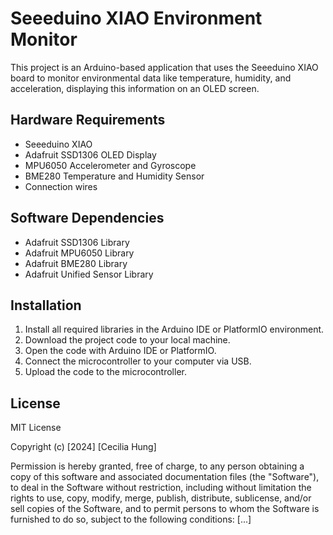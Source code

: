 # Seeeduino XIAO Environment Monitor

This project is an Arduino-based application that uses the Seeeduino XIAO board to monitor environmental data like temperature, humidity, and acceleration, displaying this information on an OLED screen.

## Hardware Requirements

- Seeeduino XIAO
- Adafruit SSD1306 OLED Display
- MPU6050 Accelerometer and Gyroscope
- BME280 Temperature and Humidity Sensor
- Connection wires

## Software Dependencies

- Adafruit SSD1306 Library
- Adafruit MPU6050 Library
- Adafruit BME280 Library
- Adafruit Unified Sensor Library

## Installation

1. Install all required libraries in the Arduino IDE or PlatformIO environment.
2. Download the project code to your local machine.
3. Open the code with Arduino IDE or PlatformIO.
4. Connect the microcontroller to your computer via USB.
5. Upload the code to the microcontroller.

## License

MIT License

Copyright (c) [2024] [Cecilia Hung]

Permission is hereby granted, free of charge, to any person obtaining a copy of this software and associated documentation files (the "Software"), to deal in the Software without restriction, including without limitation the rights to use, copy, modify, merge, publish, distribute, sublicense, and/or sell copies of the Software, and to permit persons to whom the Software is furnished to do so, subject to the following conditions: [...]
